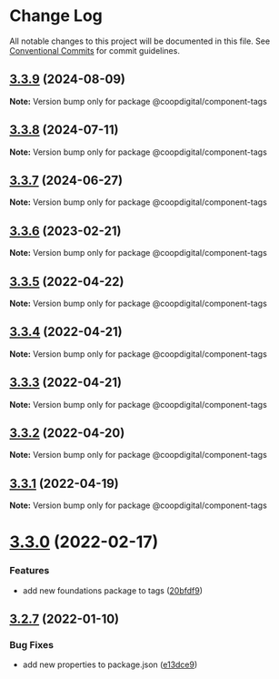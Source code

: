 # Change Log

All notable changes to this project will be documented in this file.
See [Conventional Commits](https://conventionalcommits.org) for commit guidelines.

## [3.3.9](https://github.com/coopdigital/coop-frontend/compare/@coopdigital/component-tags@3.3.8...@coopdigital/component-tags@3.3.9) (2024-08-09)

**Note:** Version bump only for package @coopdigital/component-tags





## [3.3.8](https://github.com/coopdigital/coop-frontend/compare/@coopdigital/component-tags@3.3.7...@coopdigital/component-tags@3.3.8) (2024-07-11)

**Note:** Version bump only for package @coopdigital/component-tags





## [3.3.7](https://github.com/coopdigital/coop-frontend/compare/@coopdigital/component-tags@3.3.6...@coopdigital/component-tags@3.3.7) (2024-06-27)

**Note:** Version bump only for package @coopdigital/component-tags





## [3.3.6](https://github.com/coopdigital/coop-frontend/compare/@coopdigital/component-tags@3.3.5...@coopdigital/component-tags@3.3.6) (2023-02-21)

**Note:** Version bump only for package @coopdigital/component-tags





## [3.3.5](https://github.com/coopdigital/coop-frontend/compare/@coopdigital/component-tags@3.3.4...@coopdigital/component-tags@3.3.5) (2022-04-22)

**Note:** Version bump only for package @coopdigital/component-tags





## [3.3.4](https://github.com/coopdigital/coop-frontend/compare/@coopdigital/component-tags@3.3.3...@coopdigital/component-tags@3.3.4) (2022-04-21)

**Note:** Version bump only for package @coopdigital/component-tags





## [3.3.3](https://github.com/coopdigital/coop-frontend/compare/@coopdigital/component-tags@3.3.2...@coopdigital/component-tags@3.3.3) (2022-04-21)

**Note:** Version bump only for package @coopdigital/component-tags





## [3.3.2](https://github.com/coopdigital/coop-frontend/compare/@coopdigital/component-tags@3.3.1...@coopdigital/component-tags@3.3.2) (2022-04-20)

**Note:** Version bump only for package @coopdigital/component-tags





## [3.3.1](https://github.com/coopdigital/coop-frontend/compare/@coopdigital/component-tags@3.3.0...@coopdigital/component-tags@3.3.1) (2022-04-19)

**Note:** Version bump only for package @coopdigital/component-tags





# [3.3.0](https://github.com/coopdigital/coop-frontend/compare/@coopdigital/component-tags@3.2.7...@coopdigital/component-tags@3.3.0) (2022-02-17)


### Features

* add new foundations package to tags ([20bfdf9](https://github.com/coopdigital/coop-frontend/commit/20bfdf96866b815dff969ceb7460db373164b81c))





## [3.2.7](https://github.com/coopdigital/coop-frontend/compare/@coopdigital/component-tags@3.2.6...@coopdigital/component-tags@3.2.7) (2022-01-10)


### Bug Fixes

* add new properties to package.json ([e13dce9](https://github.com/coopdigital/coop-frontend/commit/e13dce94798600b80da4d0183ce96331b91c72aa))
